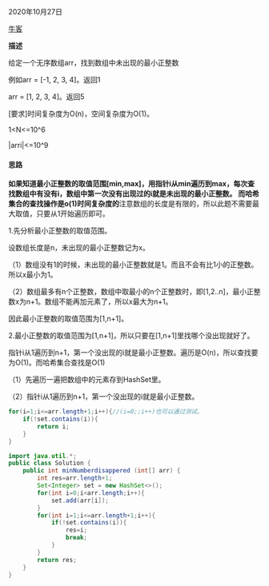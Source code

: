 2020年10月27日

[牛客](https://www.nowcoder.com/questionTerminal/8cc4f31432724b1f88201f7b721aa391)

**描述**

给定一个无序数组arr，找到数组中未出现的最小正整数

例如arr = [-1, 2, 3, 4]。返回1

arr = [1, 2, 3, 4]。返回5

[要求]时间复杂度为O(n)，空间复杂度为O(1)。

1<N<=10^6

|arri|<=10^9

#### 思路

**如果知道最小正整数的取值范围[min,max]，用指针i从min遍历到max，每次查找数组中有没有i，数组中第一次没有出现过的i就是未出现的最小正整数。
而哈希集合的查找操作是o(1)时间复杂度的**注意数组的长度是有限的，所以此题不需要最大取值，只要从1开始遍历即可。

1.先分析最小正整数的取值范围。

设数组长度是n，未出现的最小正整数记为x。

（1）数组没有1的时候，未出现的最小正整数就是1。而且不会有比1小的正整数。所以x最小为1。

（2）数组最多有n个正整数，数组中取最小的n个正整数时，即[1,2..n]，最小正整数x为n+1。数组不能再加元素了，所以x最大为n+1。

因此最小正整数的取值范围为[1,n+1]。

2.最小正整数的取值范围为[1,n+1]，所以只要在[1,n+1]里找哪个没出现就好了。

指针i从1遍历到n+1，第一个没出现的i就是最小正整数。遍历是O(n)，所以查找要为O(1)。而哈希集合查找是O(1)

（1）先遍历一遍把数组中的元素存到HashSet里。

（2）指针i从1遍历到n+1，第一个没出现的i就是最小正整数。
```java
for(i=1;i<=arr.length+1;i++){//(i=0;;i++)也可以通过测试。
    if(!set.contains(i)){
        return i;
    }
}
```
```java
import java.util.*;
public class Solution {
    public int minNumberdisappered (int[] arr) {
        int res=arr.length+1;
        Set<Integer> set = new HashSet<>();
        for(int i=0;i<arr.length;i++){
            set.add(arr[i]);
        }
        for(int i=1;i<=arr.length+1;i++){
            if(!set.contains(i)){
                res=i;
                break;
            }
        }
        return res;
    }
}
```

